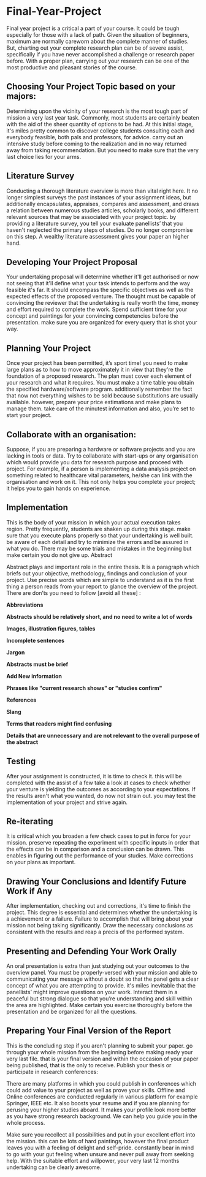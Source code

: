 # Final-Year-Project


Final year project is a critical a part of your course. It could be tough especially for those with a lack of path. Given the situation of beginners, maximum are normally careworn about the complete manner of studies. But, charting out your complete research plan can be of severe assist, specifically if you have never accomplished a challenge or research paper before. With a proper plan, carrying out your research can be one of the most productive and pleasant stories of the course.

## Choosing Your Project Topic based on your majors:

Determining upon the vicinity of your research is the most tough part of mission a very last year task. Commonly, most students are certainly beaten with the aid of the sheer quantity of options to be had.  At this initial stage, it's miles pretty common to discover college students consulting each and everybody feasible, both pals and professors, for advice. carry out an intensive study before coming to the realization and in no way returned away from taking recommendation. But you need to make sure that the very last choice lies for your arms.

## Literature Survey

Conducting a thorough literature overview is more than vital right here. It no longer simplest surveys the past instances of your assignment ideas, but additionally encapsulates, appraises, compares and assessment, and draws a relation between numerous studies articles, scholarly books, and different relevant sources that may be associated with your project topic. by providing a literature survey, you tell your evaluate panellists’ that you haven't neglected the primary steps of studies. Do no longer compromise on this step. A wealthy literature assessment gives your paper an higher hand.

## Developing Your Project Proposal

Your undertaking proposal will determine whether it'll get authorised or now not seeing that it'll define what your task intends to perform and the way feasible it's far. It should encompass the specific objectives as well as the expected effects of the proposed venture. The thought must be capable of convincing the reviewer that the undertaking is really worth the time, money and effort required to complete the work. Spend sufficient time for your concept and paintings for your convincing competencies before the presentation. make sure you are organized for every query that is shot your way.

## Planning Your Project

Once your project has been permitted, it’s sport time! you need to make large plans as to how to move approximately it in view that they're the foundation of a proposed research. The plan must cover each element of your research and what it requires. You must make a time table you obtain the specified hardware/software program. additionally remember the fact that now not everything wishes to be sold because substitutions are usually available. however, prepare your price estimations and make plans to manage them. take care of the minutest information and also, you’re set to start your project.

## Collaborate with an organisation:

Suppose, if you are preparing a hardware or software projects and you are lacking in tools or data. Try to collaborate with start-ups or any organisation which would provide you data for research purpose and proceed with project. For example, if a person is implementing a data analysis project on something related to healthcare vital parameters, he/she can link with the organisation and work on it. This not only helps you complete your project; it helps you to gain hands on experience.  

## Implementation

This is the body of your mission in which your actual execution takes region. Pretty frequently, students are shaken up during this stage. make sure that you execute plans properly so that your undertaking is well built. be aware of each detail and try to minimize the errors and be assured in what you do. There may be some trials and mistakes in the beginning but make certain you do not give up.
Abstract

Abstract plays and important role in the entire thesis. It is a paragraph which briefs out your objective, methodology, findings and conclusion of your project. Use precise words which are simple to understand as it is the first thing a person reads from your report to glance the overview of the project. There are don’ts you need to follow [avoid all these] :

**Abbreviations**

**Abstracts should be relatively short, and no need to write a lot of words**

**Images, illustration figures, tables**

**Incomplete sentences**

**Jargon**

**Abstracts must be brief**

**Add New information**

**Phrases like "current research shows" or "studies confirm"**

**References**

**Slang**

**Terms that readers might find confusing**

**Details that are unnecessary and are not relevant to the overall purpose of the abstract**

## Testing

After your assignment is constructed, it is time to check it. this will be completed with the assist of a few take a look at cases to check whether your venture is yielding the outcomes as according to your expectations. If the results aren't what you wanted, do now not strain out. you may test the implementation of your project and strive again.

## Re-iterating

It is critical which you broaden a few check cases to put in force for your mission. preserve repeating the experiment with specific inputs in order that the effects can be in comparison and a conclusion can be drawn. This enables in figuring out the performance of your studies. Make corrections on your plans as important.

## Drawing Your Conclusions and Identify Future Work if Any

After implementation, checking out and corrections, it's time to finish the project. This degree is essential and determines whether the undertaking is a achievement or a failure. Failure to accomplish that will bring about your mission not being taking significantly. Draw the necessary conclusions as consistent with the results and reap a precis of the performed system.

## Presenting and Defending Your Work Orally 
 
An oral presentation is extra than just studying out your outcomes to the overview panel. You must be properly-versed with your mission and able to communicating your message without a doubt so that the panel gets a clear concept of what you are attempting to provide. it's miles inevitable that the panellists’ might improve questions on your work. Interact them in a peaceful but strong dialogue so that you’re understanding and skill within the area are highlighted. Make certain you exercise thoroughly before the presentation and be organized for all the questions.
  
## Preparing Your Final Version of the Report

This is the concluding step if you aren't planning to submit your paper. go through your whole mission from the beginning before making ready your very last file. that is your final version and within the occasion of your paper being published, that is the only to receive.
Publish your thesis or participate in research conferences:

There are many platforms in which you could publish in conferences which could add value to your project as well as prove your skills. Offline and Online conferences are conducted regularly in various platform for example Springer, IEEE etc. It also boosts your resume and if you are planning for perusing your higher studies aboard. It makes your profile look more better as you have strong research background. We can help you guide you in the whole process. 

Make sure you recollect all possibilities and put in your excellent effort into the mission. this can be lots of hard paintings, however the final product leaves you with a feeling of delight and self-pride. constantly bear in mind to go with your gut feeling when unsure and never pull away from seeking help. With the suitable effort and willpower, your very last 12 months undertaking can be clearly awesome.

